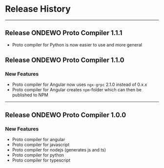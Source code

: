 # Release History

*****************

## Release ONDEWO Proto Compiler 1.1.1
* Proto compiler for Python is now easier to use and more general

## Release ONDEWO Proto Compiler 1.1.0 

### New Features
* Proto compiler for Angular now uses `ngx-grpc` 2.1.0 instead of 0.x.x
* Proto compiler for Angular creates `npm`-folder which can then be published to NPM

***

## Release ONDEWO Proto Compiler 1.0.0

### New Features
* Proto compiler for angular
* Proto compiler for javascript
* Proto compiler for nodejs (generates js and ts)
* Proto compiler for python
* Proto compiler for typescript
